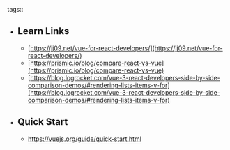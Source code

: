 tags::

- ## Learn Links
	- [https://jj09.net/vue-for-react-developers/](https://jj09.net/vue-for-react-developers/)
	- [https://prismic.io/blog/compare-react-vs-vue](https://prismic.io/blog/compare-react-vs-vue)
	- [https://blog.logrocket.com/vue-3-react-developers-side-by-side-comparison-demos/#rendering-lists-items-v-for](https://blog.logrocket.com/vue-3-react-developers-side-by-side-comparison-demos/#rendering-lists-items-v-for)
- ## Quick Start
	- https://vuejs.org/guide/quick-start.html